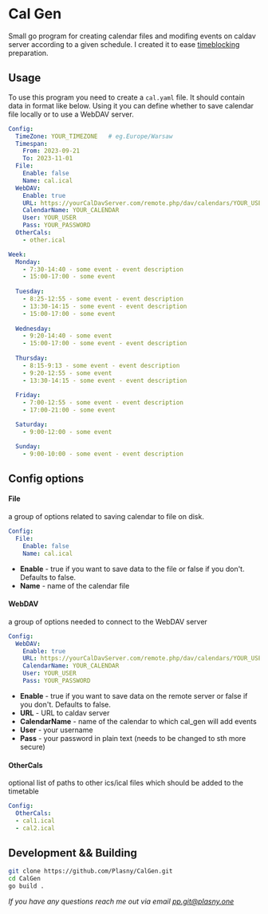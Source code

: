 # Cal Gen

Small go program for creating calendar files and modifing events on
caldav server according to a given schedule. I created it to ease
[timeblocking](https://todoist.com/productivity-methods/time-blocking)
preparation.

## Usage

To use this program you need to create a `cal.yaml` file. It should
contain data in format like below. Using it you can define whether to save
calendar file locally or to use a WebDAV server.

``` yaml
Config:
  TimeZone: YOUR_TIMEZONE   # eg.Europe/Warsaw
  Timespan:
    From: 2023-09-21
    To: 2023-11-01
  File:
    Enable: false 
    Name: cal.ical
  WebDAV:
    Enable: true 
    URL: https://yourCalDavServer.com/remote.php/dav/calendars/YOUR_USER
    CalendarName: YOUR_CALENDAR
    User: YOUR_USER
    Pass: YOUR_PASSWORD
  OtherCals:
    - other.ical

Week:
  Monday:
    - 7:30-14:40 - some event - event description
    - 15:00-17:00 - some event
  
  Tuesday:
    - 8:25-12:55 - some event - event description
    - 13:30-14:15 - some event - event description
    - 15:00-17:00 - some event
  
  Wednesday:
    - 9:20-14:40 - some event
    - 15:00-17:00 - some event - event description
  
  Thursday:
    - 8:15-9:13 - some event - event description
    - 9:20-12:55 - some event
    - 13:30-14:15 - some event - event description
  
  Friday:
    - 7:00-12:55 - some event - event description
    - 17:00-21:00 - some event

  Saturday:
    - 9:00-12:00 - some event

  Sunday:
    - 9:00-10:00 - some event - event description
```

## Config options

#### File

a group of options related to saving calendar to file on disk.

```yaml
Config:
  File:
    Enable: false 
    Name: cal.ical
```

- **Enable** - true if you want to save data to the file or false if you don't. Defaults to false.
- **Name** - name of the calendar file

#### WebDAV

a group of options needed to connect to the WebDAV server

```yaml
Config:
  WebDAV:
    Enable: true 
    URL: https://yourCalDavServer.com/remote.php/dav/calendars/YOUR_USER
    CalendarName: YOUR_CALENDAR
    User: YOUR_USER
    Pass: YOUR_PASSWORD
```

- **Enable** - true if you want to save data on the remote server or false if you don't. Defaults to false.
- **URL** - URL to caldav server
- **CalendarName** - name of the calendar to which cal_gen will add events
- **User** - your username
- **Pass** - your password in plain text (needs to be changed to sth more secure)

#### OtherCals 

optional list of paths to other ics/ical files which should be added to the timetable

```yaml
Config:
  OtherCals:
  - cal1.ical
  - cal2.ical
```

## Development && Building

```sh 
git clone https://github.com/Plasny/CalGen.git
cd CalGen
go build .
```

*If you have any questions reach me out via email pp.git@plasny.one*

